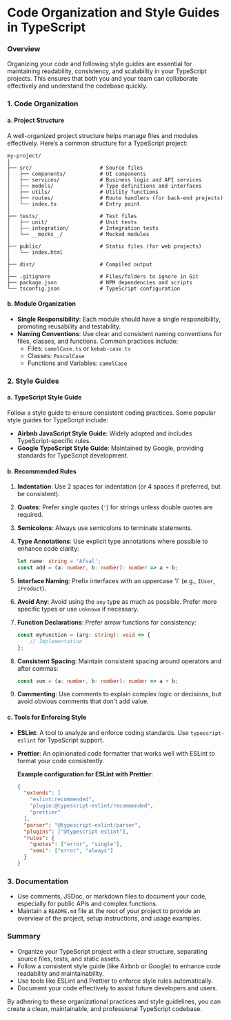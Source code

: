 # Code Organization and Style Guides in TypeScript

### Overview

Organizing your code and following style guides are essential for maintaining readability, consistency, and scalability in your TypeScript projects. This ensures that both you and your team can collaborate effectively and understand the codebase quickly.

### 1. Code Organization

#### a. Project Structure

A well-organized project structure helps manage files and modules effectively. Here’s a common structure for a TypeScript project:

```
my-project/
│
├── src/                      # Source files
│   ├── components/           # UI components
│   ├── services/             # Business logic and API services
│   ├── models/               # Type definitions and interfaces
│   ├── utils/                # Utility functions
│   ├── routes/               # Route handlers (for back-end projects)
│   └── index.ts              # Entry point
│
├── tests/                    # Test files
│   ├── unit/                 # Unit tests
│   ├── integration/          # Integration tests
│   └── __mocks__/            # Mocked modules
│
├── public/                   # Static files (for web projects)
│   └── index.html
│
├── dist/                     # Compiled output
│
├── .gitignore                # Files/folders to ignore in Git
├── package.json              # NPM dependencies and scripts
└── tsconfig.json             # TypeScript configuration
```

#### b. Module Organization

- **Single Responsibility**: Each module should have a single responsibility, promoting reusability and testability.
- **Naming Conventions**: Use clear and consistent naming conventions for files, classes, and functions. Common practices include:
  - Files: `camelCase.ts` or `kebab-case.ts`
  - Classes: `PascalCase`
  - Functions and Variables: `camelCase`

### 2. Style Guides

#### a. TypeScript Style Guide

Follow a style guide to ensure consistent coding practices. Some popular style guides for TypeScript include:

- **Airbnb JavaScript Style Guide**: Widely adopted and includes TypeScript-specific rules.
- **Google TypeScript Style Guide**: Maintained by Google, providing standards for TypeScript development.

#### b. Recommended Rules

1. **Indentation**: Use 2 spaces for indentation (or 4 spaces if preferred, but be consistent).
2. **Quotes**: Prefer single quotes (`'`) for strings unless double quotes are required.
3. **Semicolons**: Always use semicolons to terminate statements.
4. **Type Annotations**: Use explicit type annotations where possible to enhance code clarity:
   ```typescript
   let name: string = 'Afsal';
   const add = (a: number, b: number): number => a + b;
   ```

5. **Interface Naming**: Prefix interfaces with an uppercase 'I' (e.g., `IUser`, `IProduct`).
6. **Avoid Any**: Avoid using the `any` type as much as possible. Prefer more specific types or use `unknown` if necessary.
7. **Function Declarations**: Prefer arrow functions for consistency:
   ```typescript
   const myFunction = (arg: string): void => {
       // Implementation
   };
   ```

8. **Consistent Spacing**: Maintain consistent spacing around operators and after commas:
   ```typescript
   const sum = (a: number, b: number): number => a + b;
   ```

9. **Commenting**: Use comments to explain complex logic or decisions, but avoid obvious comments that don't add value.

#### c. Tools for Enforcing Style

- **ESLint**: A tool to analyze and enforce coding standards. Use `typescript-eslint` for TypeScript support.
- **Prettier**: An opinionated code formatter that works well with ESLint to format your code consistently.
  
  **Example configuration for ESLint with Prettier**:

  ```json
  {
    "extends": [
      "eslint:recommended",
      "plugin:@typescript-eslint/recommended",
      "prettier"
    ],
    "parser": "@typescript-eslint/parser",
    "plugins": ["@typescript-eslint"],
    "rules": {
      "quotes": ["error", "single"],
      "semi": ["error", "always"]
    }
  }
  ```

### 3. Documentation

- Use comments, JSDoc, or markdown files to document your code, especially for public APIs and complex functions.
- Maintain a `README.md` file at the root of your project to provide an overview of the project, setup instructions, and usage examples.

### Summary

- Organize your TypeScript project with a clear structure, separating source files, tests, and static assets.
- Follow a consistent style guide (like Airbnb or Google) to enhance code readability and maintainability.
- Use tools like ESLint and Prettier to enforce style rules automatically.
- Document your code effectively to assist future developers and users.

By adhering to these organizational practices and style guidelines, you can create a clean, maintainable, and professional TypeScript codebase.